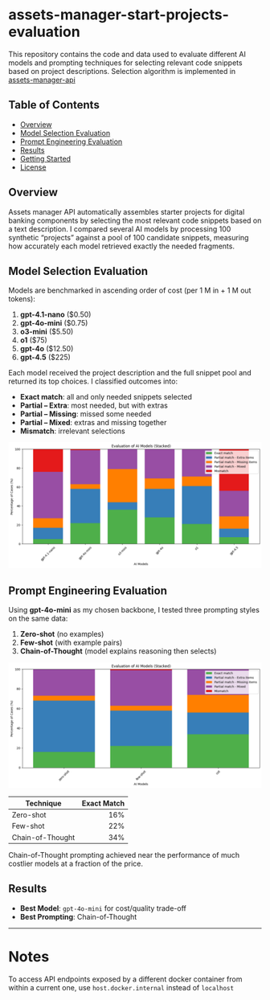# assets-manager-start-projects-evaluation
This repository contains the code and data used to evaluate different AI models and prompting techniques for selecting relevant code snippets based on project descriptions. Selection algorithm is implemented in [assets-manager-api](https://github.com/Shchoholiev/assets-manager-api)

## Table of Contents

- [Overview](#overview)  
- [Model Selection Evaluation](#model-selection-evaluation)  
- [Prompt Engineering Evaluation](#prompt-engineering-evaluation)  
- [Results](#results)  
- [Getting Started](#getting-started)  
- [License](#license)  

## Overview

Assets manager API automatically assembles starter projects for digital banking components by selecting the most relevant code snippets based on a text description. I compared several AI models by processing 100 synthetic “projects” against a pool of 100 candidate snippets, measuring how accurately each model retrieved exactly the needed fragments.

## Model Selection Evaluation

Models are benchmarked in ascending order of cost (per 1 M in + 1 M out tokens):
1. **gpt-4.1-nano** ($0.50)  
2. **gpt-4o-mini** ($0.75)  
3. **o3-mini** ($5.50)  
4. **o1** ($75)  
5. **gpt-4o** ($12.50)  
6. **gpt-4.5** ($225)

Each model received the project description and the full snippet pool and returned its top choices. I classified outcomes into:
- **Exact match**: all and only needed snippets selected  
- **Partial – Extra**: most needed, but with extras  
- **Partial – Missing**: missed some needed  
- **Partial – Mixed**: extras and missing together  
- **Mismatch**: irrelevant selections  

![Model Comparison](images/model_comparison.png)

## Prompt Engineering Evaluation

Using **gpt-4o-mini** as my chosen backbone, I tested three prompting styles on the same data:

1. **Zero-shot** (no examples)  
2. **Few-shot** (with example pairs)  
3. **Chain-of-Thought** (model explains reasoning then selects)

![Prompting Techniques Comparison](images/prompting_comparison.png)

| Technique           | Exact Match |
|---------------------|------------:|
| Zero-shot           | 16%         |
| Few-shot            | 22%         |
| Chain-of-Thought    | 34%         |

Chain-of-Thought prompting achieved near the performance of much costlier models at a fraction of the price.

## Results

- **Best Model**: `gpt-4o-mini` for cost/quality trade-off  
- **Best Prompting**: Chain-of-Thought  

---

# Notes

To access API endpoints exposed by a different docker container from within a current one, use `host.docker.internal` instead of `localhost`